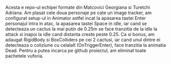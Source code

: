 Acesta e repo-ul echipei formate din Matcovici Georgiana si Turetchi Adriana.
Am plasat cele doua personaje pe cate un image tracker, am configurat setup-ul in Animator astfel incat la apasarea tastei Enter personajul intra in atac, la apasarea tastei Space in idle, iar cand se detecteaza un cactus la mai putin de 0.25m se face tranzitia de la idle la attack si inapoi la idle cand distanta creste peste 0.25.
Ca si bonus, am adaugat RigidBody si BoxColliders pe cei 2 cactusi, iar cand unul dintre ei detecteaza o coliziune cu celalalt (OnTriggerEnter), face tranzitia la animatia Dead.
Pentru a putea incarca pe github proiectul, am eliminat toate pachetele vuforia.
